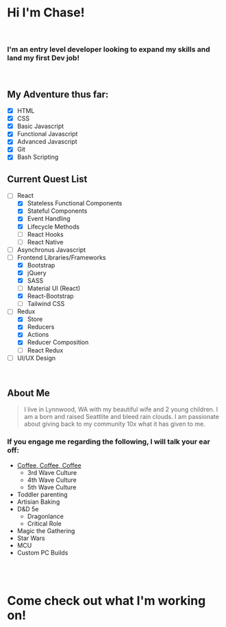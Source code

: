 # Hi I'm Chase!

<br />

### I'm an entry level developer looking to expand my skills and land my first Dev job!

<br />

## My Adventure thus far:

- [x] HTML
- [x] CSS
- [x] Basic Javascript
- [x] Functional Javascript
- [x] Advanced Javascript
- [x] Git
- [x] Bash Scripting

## Current Quest List

- [ ] React 
    - [x] Stateless Functional Components
    - [x] Stateful Components
    - [x] Event Handling
    - [x] Lifecycle Methods
    - [ ] React Hooks
    - [ ] React Native
- [ ] Asynchronus Javascript
- [ ] Frontend Libraries/Frameworks
    - [x] Bootstrap
    - [x] jQuery
    - [x] SASS
    - [ ] Material UI (React)
    - [x] React-Bootstrap
    - [ ] Tailwind CSS
- [ ] Redux
    - [x] Store
    - [x] Reducers
    - [x] Actions
    - [x] Reducer Composition
    - [ ] React Redux
- [ ] UI/UX Design

<br />

## About Me
> I live in Lynnwood, WA with my beautiful wife and 2 young children. I am a born and raised Seattlite and bleed rain clouds. I am passionate about giving back to my community 10x what it has given to me.

### If you engage me regarding the following, I will talk your ear off:
* [Coffee, Coffee, Coffee](https://www.worldcoffeeportal.com/MediaLibrary/WorldCoffeePortal/WCPDownloads/Infographics/5th-Wave-matrix-2019.jpg)
    * 3rd Wave Culture
    * 4th Wave Culture
    * 5th Wave Culture
* Toddler parenting
* Artisian Baking
* D&D 5e
    * Dragonlance
    * Critical Role
* Magic the Gathering
* Star Wars
* MCU
* Custom PC Builds

<br />
<br />

# Come check out what I'm working on!

